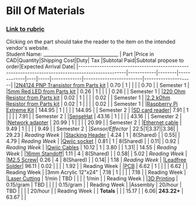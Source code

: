 # Bill Of Materials
### [Link to rubric](bomrubric.md)   
Clicking on the part should take the reader to the item on the intended vendor's website.   
Student Name: ________________________________
| Part                                                                                             |Price in CAD|Quantity|Shipping Cost|Duty| Tax |Subtotal Paid|Subtotal propose to order|Expected Arrival Date|
|--------------------------------------------------------------------------------------------------|------------|--------|-------------|----|-----|-------------|-------------------------|---------------------|
|[2N4124 PNP Transistor from Parts kit](https://www.onsemi.com/pdf/datasheet/2n4123-d.pdf)         |       0.70 |      1 |             |    |     |        0.70 |                         |          Semester 1 |
|[5mm Red LED from Parts kit](https://www.bkstr.com/humberitstore/home)                            |       0.26 |      1 |             |    |     |        0.26 |                         |          Semester 1 |
|[220 Ohm Resistor from Parts kit](https://www.bkstr.com/humberitstore/home)                       |       0.02 |      1 |             |    |     |        0.02 |                         |          Semester 1 |
|[2.2 kOhm Resistor from Parts kit](https://www.bkstr.com/humberitstore/home)                      |       0.02 |      1 |             |    |     |        0.02 |                         |          Semester 1 |
|[Raspberry Pi Extreme Kit](https://www.canakit.com/raspberry-pi-4-extreme-kit.html)               |     144.95 |      1 |             |    |     |      144.95 |                         |          Semester 2 |
|[SD card reader](https://www.digikey.ca/en/products/detail/sparkfun-electronics/COM-13004/6161756)|       7.91 |      1 |             |    |     |        7.91 |                         |          Semester 2 |
|[SenseHat](https://www.digikey.ca/en/products/detail/raspberry-pi/SENSE-HAT/6196429)              |      43.16 |      1 |             |    |     |       43.16 |                         |          Semester 2 |
|[Network adapter](https://www.amazon.ca/Cable-Matters-SuperSpeed-Gigabit-Ethernet/dp/B00BBD7NFU)  |      20.99 |      1 |             |    |     |       20.99 |                         |          Semester 2 |
|[Ethernet cable](https://www.amazon.ca/StarTech-com-Cat5e-Ethernet-Cable1-Snagless/dp/B0002XGHBQ) |       9.49 |      1 |             |    |     |        9.49 |                         |          Semester 2 |
|*Sensor/Effector*                                                                                 |      $22.5 |      1 |    3.37     |    |$3.36|             |                   29.23 |      *Reading Week* |
|[Stacking Header](https://www.digikey.ca/en/products/detail/adafruit-industries-llc/1979/6238003) |       4.24 |      1 | 8(Shared)   |    | 0.55|             |                    4.79 |      *Reading Week* |
|[Qwiic socket](https://www.digikey.ca/en/products/detail/sparkfun-electronics/PRT-14417/7652746)  |       0.81 |      1 |  8(Shared)  |    | 0.11|             |                    0.92 |      *Reading Week* |
|[Qwiic Cables](https://www.digikey.ca/en/products/detail/sparkfun-electronics/KIT-15081/9770723)  |      10.12 |      1 |    3.80     |    | 1.31|             |                   14.55 |      *Reading Week* |
|[16mm Standoff](https://www.digikey.ca/en/products/detail/w%C3%BCrth-elektronik/971160151/6174641)|       1.11 |      4 | 8(Shared)   |    | 0.58|             |                    5.02 |      *Reading Week* |
|[M2.5 Screw](https://www.digikey.ca/en/products/detail/essentra-components/50M025045I016/11638680)|       0.26 |      4 | 8(Shared)   |    | 0.14|             |                    1.18 |      *Reading Week* |
|[Leadfree Solder](https://www.mouser.ca/ProductDetail/AIM/13949?qs=M7ZD%2F0QMIQw6T6JK0szTqg%3D%3D)|      96.11 |   0.02 |             |    |     |        1.92 |                         |        Reading Week |
|[PCB](https://github.com/PrototypeZone/ceng317/blob/main/hardware/pcb/PCBPrototypes.md)           |       6.62 |      1 |             |    |     |        6.62 |                         |        Reading Week |
|3mm Acrylic 12"x24"                                                                               |       7.18 |      1 |             |    |     |        7.18 |                         |        Reading Week |
|[Laser Cutting](https://designandbuiltlabs.simplybook.me/v2/#book/category/2/service/11/count/1/) |      1/min |    TBD |             |    |     |       1/min |                         |        Reading Week |
|[3D Printing](https://sites.google.com/view/idealab3dprinting/tutorial)                           |  0.15/gram |    TBD |             |    |     |   0.15/gram |                         |        Reading Week |
|Assembly                                                                                          |    20/hour |    TBD |             |    |     |     20/hour |                         |        Reading Week |
| **Totals**                                                                                       |            |        |     15.17   |    | 6.06| **243.22+** |            63.67        |                     |

